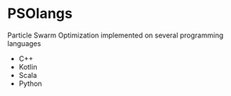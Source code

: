 # PSOlangs
Particle Swarm Optimization implemented on several programming languages

* C++
* Kotlin
* Scala
* Python
